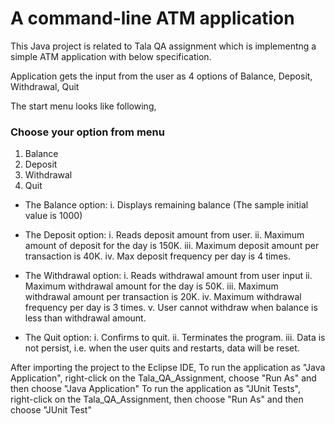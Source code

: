 # A command-line ATM application

This Java project is related to Tala QA assignment which is implementng a simple ATM application with below specification. 

Application gets the input from the user as 4 options of Balance, Deposit, Withdrawal, Quit

The start menu looks like following,

### Choose your option from menu ###
1. Balance
2. Deposit
3. Withdrawal
4. Quit

- The Balance option:
i. Displays remaining balance (The sample initial value is 1000)

- The Deposit option:
i. Reads deposit amount from user. 
ii. Maximum amount of deposit for the day is 150K. 
iii. Maximum deposit amount per transaction is 40K. 
iv. Max deposit frequency per day is 4 times.


- The Withdrawal option:
i. Reads withdrawal amount from user input
ii. Maximum withdrawal amount for the day is 50K. 
iii. Maximum withdrawal amount per transaction is 20K. 
iv. Maximum withdrawal frequency per day is 3 times. 
v. User cannot withdraw when balance is less than withdrawal amount. 

- The Quit option:
i. Confirms to quit. 
ii. Terminates the program. 
iii. Data is not persist, i.e. when the user quits and restarts, data will be reset.


After importing the project to the Eclipse IDE,
To run the application as "Java Application", right-click on the Tala_QA_Assignment, choose "Run As" and then choose "Java Application"
To run the application as "JUnit Tests", right-click on the Tala_QA_Assignment, then choose "Run As" and then choose "JUnit Test"



